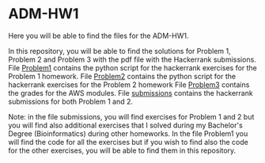 # ADM-HW1

Here you will be able to find the files for the ADM-HW1. 

In this repository, you will be able to find the solutions for Problem 1, Problem 2 and Problem 3 with the pdf file with the Hackerrank submissions.
File [Problem1](https://github.com/Stinoo01/ADM-HW1/blob/main/Problem1.py) contains the python script for the hackerrank exercises for the Problem 1 homework. 
File [Problem2](https://github.com/Stinoo01/ADM-HW1/blob/main/Problem2.py) contains the python script for the hackerrank exercises for the Problem 2 homework
File [Problem3](https://github.com/Stinoo01/ADM-HW1/blob/main/Problem3.pdf) contains the grades for the AWS modules.
File [submissions](https://github.com/Stinoo01/ADM-HW1/blob/main/submissions.pdf) contains the hackerrank submissions for both Problem 1 and 2.

Note: in the file submissions, you will find exercises for Problem 1 and 2 but you will find also additional exercises that I solved during my Bachelor's Degree (Bioinformatics) during other homeworks. In the file Problem1 you will find the code for all the exercises but if you wish to find also the code for the other exercises, you will be able to find them in this repository. 
